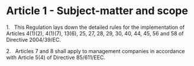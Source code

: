 # Article 1 - Subject-matter and scope


1.   This Regulation lays down the detailed rules for the implementation of Articles 4(1)(2), 4(1)(7), 13(6), 25, 27, 28, 29, 30, 40, 44, 45, 56 and 58 of Directive 2004/39/EC.

2.   Articles 7 and 8 shall apply to management companies in accordance with Article 5(4) of Directive 85/611/EEC.
